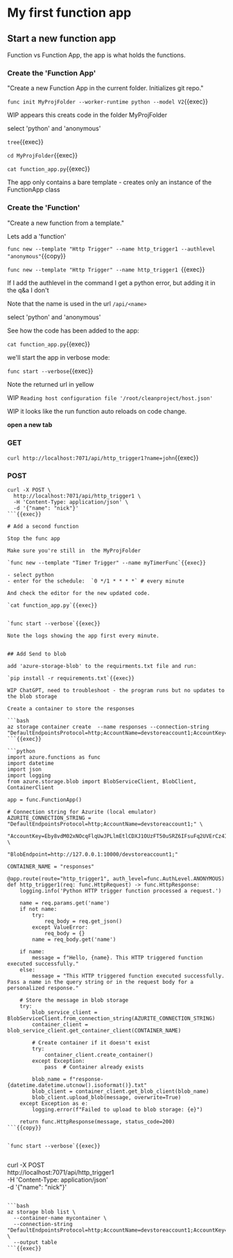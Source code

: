 # My first function app


## Start a new function app

Function vs Function App, the app is what holds the functions.

### Create the 'Function App'

"Create a new Function App in the current folder. Initializes git repo."

`func init MyProjFolder --worker-runtime python --model V2`{{exec}}

WIP appears this creats code in the folder MyProjFolder



select 'python' and 'anonymous'

`tree`{{exec}}

`cd MyProjFolder`{{exec}}

`cat function_app.py`{{exec}}

The app only contains a bare template - creates only an instance of the FunctionApp class

### Create the 'Function'

"Create a new function from a template."

Lets add a 'function'

`func new --template "Http Trigger" --name http_trigger1 --authlevel "anonymous"`{{copy}}

`func new --template "Http Trigger" --name http_trigger1 `{{exec}}

If I add the authlevel in the command I get a python error, but adding it in the q&a I don't

Note that the name is used in the url `/api/<name>`

select 'python' and 'anonymous'

See how the code has been added to the app:

`cat function_app.py`{{exec}}

we'll start the app in verbose mode:

`func start --verbose`{{exec}}

Note the returned url in yellow

WIP `Reading host configuration file '/root/cleanproject/host.json'`

WIP it looks like the run function auto reloads on code change.

**open a new tab**


### GET

`curl http://localhost:7071/api/http_trigger1?name=john`{{exec}}


### POST
```
curl -X POST \
  http://localhost:7071/api/http_trigger1 \
  -H 'Content-Type: application/json' \
  -d '{"name": "nick"}'
```{{exec}}

# Add a second function

Stop the func app

Make sure you're still in  the MyProjFolder

`func new --template "Timer Trigger" --name myTimerFunc`{{exec}}

- select python
- enter for the schedule:  `0 */1 * * * *` # every minute

And check the editor for the new updated code.

`cat function_app.py`{{exec}}


`func start --verbose`{{exec}}

Note the logs showing the app first every minute.


## Add Send to blob

add 'azure-storage-blob' to the requirments.txt file and run:

`pip install -r requirements.txt`{{exec}}

WIP ChatGPT, need to troubleshoot - the program runs but no updates to the blob storage

Create a container to store the responses

```bash
az storage container create  --name responses --connection-string "DefaultEndpointsProtocol=http;AccountName=devstoreaccount1;AccountKey=Eby8vdM02xNOcqFlqUwJPLlmEtlCDXJ1OUzFT50uSRZ6IFsuFq2UVErCz4I6tq/K1SZFPTOtr/KBHBeksoGMGw==;BlobEndpoint=http://127.0.0.1:10000/devstoreaccount1;QueueEndpoint=http://127.0.0.1:10001/devstoreaccount1;TableEndpoint=http://127.0.0.1:10002/devstoreaccount1;"
```{{exec}}

```python
import azure.functions as func
import datetime
import json
import logging
from azure.storage.blob import BlobServiceClient, BlobClient, ContainerClient

app = func.FunctionApp()

# Connection string for Azurite (local emulator)
AZURITE_CONNECTION_STRING = "DefaultEndpointsProtocol=http;AccountName=devstoreaccount1;" \
                            "AccountKey=Eby8vdM02xNOcqFlqUwJPLlmEtlCDXJ1OUzFT50uSRZ6IFsuFq2UVErCz4I6tq/K1SZFPTOtr/KBHBeksoGMGw==;" \
                            "BlobEndpoint=http://127.0.0.1:10000/devstoreaccount1;"

CONTAINER_NAME = "responses"

@app.route(route="http_trigger1", auth_level=func.AuthLevel.ANONYMOUS)
def http_trigger1(req: func.HttpRequest) -> func.HttpResponse:
    logging.info('Python HTTP trigger function processed a request.')

    name = req.params.get('name')
    if not name:
        try:
            req_body = req.get_json()
        except ValueError:
            req_body = {}
        name = req_body.get('name')

    if name:
        message = f"Hello, {name}. This HTTP triggered function executed successfully."
    else:
        message = "This HTTP triggered function executed successfully. Pass a name in the query string or in the request body for a personalized response."

    # Store the message in blob storage
    try:
        blob_service_client = BlobServiceClient.from_connection_string(AZURITE_CONNECTION_STRING)
        container_client = blob_service_client.get_container_client(CONTAINER_NAME)

        # Create container if it doesn't exist
        try:
            container_client.create_container()
        except Exception:
            pass  # Container already exists

        blob_name = f"response-{datetime.datetime.utcnow().isoformat()}.txt"
        blob_client = container_client.get_blob_client(blob_name)
        blob_client.upload_blob(message, overwrite=True)
    except Exception as e:
        logging.error(f"Failed to upload to blob storage: {e}")

    return func.HttpResponse(message, status_code=200)
```{{copy}}


`func start --verbose`{{exec}}


```
curl -X POST \
  http://localhost:7071/api/http_trigger1 \
  -H 'Content-Type: application/json' \
  -d '{"name": "nick"}'
```{{exec}}

```bash
az storage blob list \
  --container-name mycontainer \
  --connection-string "DefaultEndpointsProtocol=http;AccountName=devstoreaccount1;AccountKey=Eby8vdM02xNOcqFlqUwJPLlmEtlCDXJ1OUzFT50uSRZ6IFsuFq2UVErCz4I6tq/K1SZFPTOtr/KBHBeksoGMGw==;BlobEndpoint=http://127.0.0.1:10000/devstoreaccount1;QueueEndpoint=http://127.0.0.1:10001/devstoreaccount1;TableEndpoint=http://127.0.0.1:10002/devstoreaccount1;" \
  --output table
```{{exec}}
